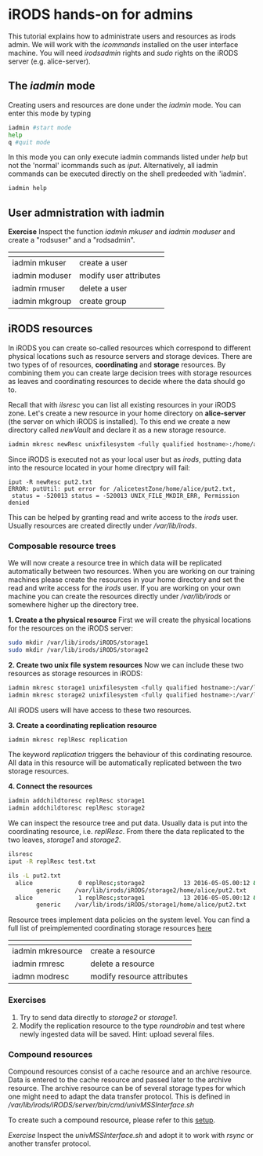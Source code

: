 # iRODS hands-on for admins
This tutorial explains how to administrate users and resources as irods admin.
We will work with the *icommands* installed on the user interface machine. You will need *irodsadmin* rights and *sudo* rights on the 
iRODS server (e.g. alice-server).

## The *iadmin* mode
Creating users and resources are done under the *iadmin* mode. You can enter this mode by typing
```sh
iadmin #start mode
help
q #quit mode
```
In this mode you can only execute iadmin commands listed under *help* but not the 'normal' icommands such as *iput*.
Alternatively, all iadmin commands can be executed directly on the shell predeeded with 'iadmin'.

```sh
iadmin help
```

## User admnistration with iadmin

**Exercise** Inspect the function *iadmin mkuser* and *iadmin moduser* and create a "rodsuser" and a "rodsadmin".

[]()  | []()
------|------
iadmin mkuser      | create a user
iadmin moduser     | modify user attributes
iadmin rmuser      | delete a user
iadmin mkgroup     | create group

## iRODS resources
In iRODS you can create so-called resources which correspond to different physical locations such as resource servers and storage devices.
There are two types of of resources, **coordinating** and **storage** resources. By combining them you can create large decision 
trees with storage resources as leaves and coordinating resources to decide where the data should go to.

Recall that with *ilsresc* you can list all existing resources in your iRODS zone.
Let's create a new resource in your home directory on **alice-server** (the server on which iRODS is installed). To this end we create a new directory called *newVault* and declare it as a 
new storage resource.

```sh
iadmin mkresc newResc unixfilesystem <fully qualified hostname>:/home/alice/newVault
```
Since iRODS is executed not as your local user but as *irods*, putting data into the resource located in your home directpry will fail:

```
iput -R newResc put2.txt
ERROR: putUtil: put error for /alicetestZone/home/alice/put2.txt,
 status = -520013 status = -520013 UNIX_FILE_MKDIR_ERR, Permission denied
```

This can be helped by granting read and write access to the *irods* user.
Usually resources are created directly under */var/lib/irods*.

### Composable resource trees

We will now create a resource tree in which data will be replicated automatically between two resources.
When you are working on our training machines please create the resources in your home directory and set the read and write access for the *irods* user. If you are working on your own machine you can create the resources directly under */var/lib/irods* or somewhere higher up the directory tree.

**1. Create a the physical resource**
First we will create the physical locations for the resources on the iRODS server:
```sh
sudo mkdir /var/lib/irods/iRODS/storage1
sudo mkdir /var/lib/irods/iRODS/storage2
```

**2. Create two unix file system resources**
Now we can include these two resources as storage resources in iRODS:
```sh
iadmin mkresc storage1 unixfilesystem <fully qualified hostname>:/var/lib/irods/iRODS/storage1
iadmin mkresc storage2 unixfilesystem <fully qualified hostname>:/var/lib/irods/iRODS/storage2
```
All iRODS users will have access to these two resources.

**3. Create a coordinating replication resource**
```sh
iadmin mkresc replResc replication
```
The keyword *replication* triggers the behaviour of this cordinating resource. All data in this resource will be automatically replicated between the two storage resources.

**4. Connect the resources**
```sh
iadmin addchildtoresc replResc storage1
iadmin addchildtoresc replResc storage2
```

We can inspect the resource tree and put data. Usually data is put into the coordinating resource, i.e. *replResc*.
From there the data replicated to the two leaves, *storage1* and *storage2*. 

```sh
ilsresc
iput -R replResc test.txt
```

```sh
ils -L put2.txt
  alice             0 replResc;storage2           13 2016-05-05.00:12 & put2.txt
        generic    /var/lib/irods/iRODS/storage2/home/alice/put2.txt
  alice             1 replResc;storage1           13 2016-05-05.00:12 & put2.txt
        generic    /var/lib/irods/iRODS/storage1/home/alice/put2.txt
```

Resource trees implement data policies on the system level. You can find a full list of preimplemented coordinating storage resources [here](https://docs.irods.org/master/plugins/composable_resources/#coordinating-resources)

[]()  | []()
------|------
iadmin mkresource  | create a resource
iadmin rmresc      | delete a resource
iadmn modresc     | modify resource attributes

### Exercises
1. Try to send data directly to *storage2* or *storage1*.
2. Modify the replication resource to the type *roundrobin* and test where newly ingested data will be saved. Hint: upload several files.

### Compound resources
Compound resources consist of a cache resource and an archive resource. Data is entered to the cache resource and passed later to the archive resource.
The archive resource can be of several storage types for which one might need to adapt the data transfer protocol. This is defined in */var/lib/irods/iRODS/server/bin/cmd/univMSSInterface.sh*

To create such a compound resource, please refer to this [setup](https://github.com/trel/irods-compound-resource/blob/master/SETUP.md).

*Exercise* Inspect the *univMSSInterface.sh* and adopt it to work with *rsync* or another transfer protocol.





